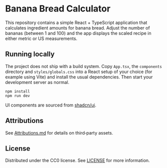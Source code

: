# Banana Bread Calculator

This repository contains a simple React + TypeScript application that calculates ingredient amounts for banana bread. Adjust the number of bananas (between 1 and 100) and the app displays the scaled recipe in either metric or US measurements.

## Running locally

The project does not ship with a build system. Copy `App.tsx`, the `components` directory and `styles/globals.css` into a React setup of your choice (for example using Vite) and install the usual dependencies. Then start your development server as normal.

```
npm install
npm run dev
```

UI components are sourced from [shadcn/ui](https://ui.shadcn.com).

## Attributions

See [Attributions.md](Attributions.md) for details on third‑party assets.

## License

Distributed under the CC0 license. See [LICENSE](LICENSE) for more information.

